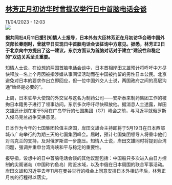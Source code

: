 <!--1681211703000-->
[林芳正月初访华时曾提议举行日中首脑电话会谈](https://www.rfi.fr/cn/%E4%BA%9A%E6%B4%B2/20230411-%E6%9E%97%E8%8A%B3%E6%AD%A3%E6%9C%88%E5%88%9D%E8%AE%BF%E5%8D%8E%E6%97%B6%E6%9B%BE%E6%8F%90%E8%AE%AE%E4%B8%BE%E8%A1%8C%E6%97%A5%E4%B8%AD%E9%A6%96%E8%84%91%E7%94%B5%E8%AF%9D%E4%BC%9A%E8%B0%88)
------

<div>11/04/2023 - 12:03</div><img src="https://s.rfi.fr/media/display/e7beedb0-66d3-11ed-bf0a-005056a90284/w:1280/p:16x9/2022-11-17T123901Z_1895728679_RC2ONX9YZZZL_RTRMADP_3_APEC-SUMMIT-CHINA-JAPAN.JPG"><p><strong>据共同社4月11日援引知情人士报导，日本外务大臣林芳正在月初访华会晤中国外交部长秦刚时，曾就早日实现日中首脑电话会谈征询中方意见。据悉，林芳正2日于北京向中方提出了这一建议，东京方面认为首脑对话对于建立“建设性和稳定的”双边关系至关重要。                    </strong></p><div><p><span><span><span><span>知情人士说，在设想的两国首脑电话会谈中，日本首相岸田文雄预计将呼吁中方尽快释放一名上个月因被指涉嫌从事间谍活动而在中国被拘留的男性日本公民。北京避免对日本的要求作出立即回应，但一位中国外交人士说，两国政府之间的高层沟通“始终是必要的”。</span></span></span></span></p><p><span><span><span><span>上周，日本驻华大使馆的外交官与这名为制药公司——安斯泰来制药集团工作的被拘日本籍男子进行了领事访问。东京多次呼吁尽快释放他。据消息人士透露，岸田文雄还计划在定于</span>5<span>月在广岛举行的七国集团（</span>G7<span>）峰会之前，与习近平就俄罗斯入侵乌克兰战争交换意见。</span></span></span></span></p><p><span><span><span><span>日本作为今年的七国集团轮值主席国，岸田文雄会主持即将于</span>5<span>月</span>19<span>日在日本西部城市广岛举行的为期三天的七国集团峰会。届时，预计七国集团领导人将重申他们对乌克兰的支持，及对俄罗斯进一步施压。知情人士说，岸田文雄同时将提到台湾问题，强调并重申台湾海峡和平与稳定的重要性。</span></span></span></span></p><p><span><span><span><span>报导指，设想中的日中首脑电话会谈的其他议题包括：中国船只多次进入由日方控制的尖阁诸岛（中国称钓鱼岛）附近水域，以及中俄在日本周围的联合军事活动。岸田文雄和习近平去年</span>11<span>月在曼谷举行的峰会上同意安排日本外相访华后，林芳正月初的行程得以落实。</span></span></span></span></p><div data-selfpromo-newsletter></div><div data-selfpromo-app></div></div>
